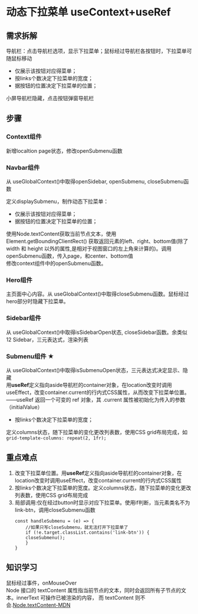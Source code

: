 # 动态下拉菜单 useContext+useRef
## 需求拆解
导航栏：点击导航栏选项，显示下拉菜单；鼠标经过导航栏各按钮时，下拉菜单可随鼠标移动<br>
- 仅展示该按钮对应得菜单；
- 按links个数决定下拉菜单的宽度；
- 据按钮的位置决定下拉菜单的位置；

小屏导航栏隐藏，点击按钮弹窗导航栏<br>

## 步骤
### Context组件
新增localtion page状态，修改openSubmenu函数<br>
### Navbar组件
从 useGlobalContext()中取得openSidebar, openSubmenu, closeSubmenu函数<br>

定义displaySubmenu，制作动态下拉菜单：<br>
- 仅展示该按钮对应得菜单；
- 据按钮的位置决定下拉菜单的位置；

使用Node.textContent获取当前节点文本，使用Element.getBoundingClientRect() 获取返回元素的left、right、bottom值(除了width 和 height 以外的属性,是相对于视图窗口的左上角来计算的)。调用openSubmenu函数，传入page，和center、bottom值<br>
修改context组件中的openSubmenu函数。<br>

### Hero组件
主页面中心内容。从 useGlobalContext()中取得closeSubmenu函数。鼠标经过hero部分时隐藏下拉菜单。<br>

### Sidebar组件
从 useGlobalContext()中取得isSidebarOpen状态, closeSidebar函数。余类似12 Sidebar，三元表达式，渲染列表<br>

### Submenu组件 ★
从 useGlobalContext()中取得isSubmenuOpen状态，三元表达式决定显示、隐藏<br>
用**useRef**定义指向aside导航栏的container对象，在location改变时调用useEffect，改变container.current的行内式CSS属性，从而改变下拉菜单位置。  ——useRef 返回一个可变的 ref 对象，其 .current 属性被初始化为传入的参数（initialValue）<br>
- 按links个数决定下拉菜单的宽度；

定义columns状态，随下拉菜单的变化更改列表数，使用CSS grid布局完成，如```grid-template-columns: repeat(2, 1fr);``` <br>

## 重点难点
1. 改变下拉菜单位置。用**useRef**定义指向aside导航栏的container对象，在location改变时调用useEffect，改变container.current的行内式CSS属性
2. 按links个数决定下拉菜单的宽度。定义columns状态，随下拉菜单的变化更改列表数，使用CSS grid布局完成
3. 局部调用:仅在经过button时显示对应下拉菜单。使用if判断，当元素类名不为link-btn，调用closeSubmenu函数
    ```
    const handleSubmenu = (e) => {
        //如果只写closeSubmenu，就无法打开下拉菜单了
        if (!e.target.classList.contains('link-btn')) {
        closeSubmenu();
        }
    }
    ```
## 知识学习
鼠标经过事件，onMouseOver<br>
Node 接口的 textContent 属性指当前节点的文本，同时会返回所有子节点的文本。innerText 可操作已被渲染的内容， 而 textContent 则不会.[Node.textContent-MDN](https://developer.mozilla.org/zh-CN/docs/Web/API/Node/textContent)
